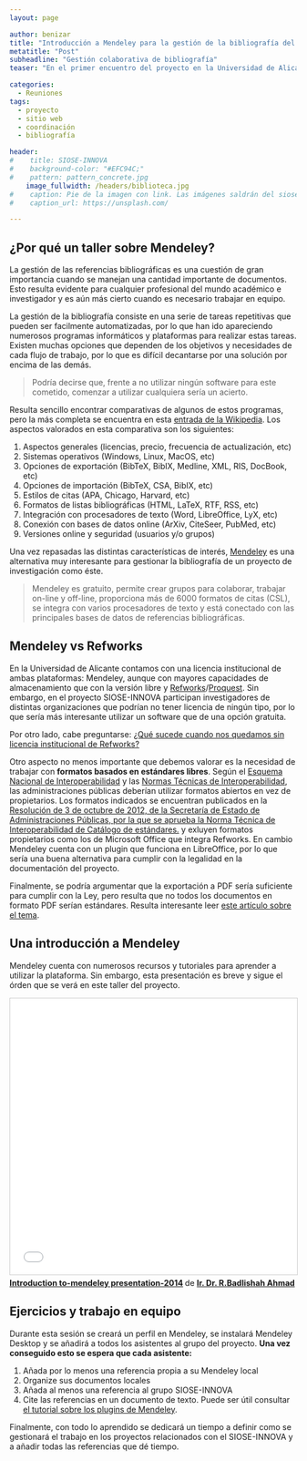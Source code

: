 ```yaml
---
layout: page

author: benizar
title: "Introducción a Mendeley para la gestión de la bibliografía del proyecto"
metatitle: "Post"
subheadline: "Gestión colaborativa de bibliografía"
teaser: "En el primer encuentro del proyecto en la Universidad de Alicante, se desarrolló un taller sobre Mendeley y sus opciones para gestionar y compartir la bibliografía manejada en el proyecto. Lo más importante de lo aprendido en este taller, no es solo el funcionamiento de un software sino una manera de trabajar."

categories:
  - Reuniones
tags:
  - proyecto
  - sitio web
  - coordinación
  - bibliografía

header:
#    title: SIOSE-INNOVA
#    background-color: "#EFC94C;"
#    pattern: pattern_concrete.jpg
    image_fullwidth: /headers/biblioteca.jpg
#    caption: Pie de la imagen con link. Las imágenes saldrán del siose, vuelos, históricos, etc
#    caption_url: https://unsplash.com/

---
```


## ¿Por qué un taller sobre Mendeley?

La gestión de las referencias bibliográficas es una cuestión de gran importancia cuando se manejan una cantidad importante de documentos. Esto resulta evidente para cualquier profesional del mundo académico e investigador y es aún más cierto cuando es necesario trabajar en equipo.

La gestión de la bibliografía consiste en una serie de tareas repetitivas que pueden ser facilmente automatizadas, por lo que han ido apareciendo numerosos programas informáticos y plataformas para realizar estas tareas. Existen muchas opciones que dependen de los objetivos y necesidades de cada flujo de trabajo, por lo que es difícil decantarse por una solución por encima de las demás. 

> Podría decirse que, frente a no utilizar ningún software para este cometido, comenzar a utilizar cualquiera sería un acierto. 

Resulta sencillo encontrar comparativas de algunos de estos programas, pero la más completa se encuentra en esta [entrada de la Wikipedia](https://en.wikipedia.org/wiki/Comparison_of_reference_management_software#Word_processor_integration). Los aspectos valorados en esta comparativa son los siguientes:

1. Aspectos generales (licencias, precio, frecuencia de actualización, etc)
2. Sistemas operativos (Windows, Linux, MacOS, etc)
3. Opciones de exportación (BibTeX, BibIX, Medline, XML, RIS, DocBook, etc)
4. Opciones de importación (BibTeX, CSA, BibIX, etc)
5. Estilos de citas (APA, Chicago, Harvard, etc)
6. Formatos de listas bibliográficas (HTML, LaTeX, RTF, RSS, etc)
7. Integración con procesadores de texto (Word, LibreOffice, LyX, etc)
8. Conexión con bases de datos online (ArXiv, CiteSeer, PubMed, etc)
9. Versiones online y seguridad (usuarios y/o grupos)


Una vez repasadas las distintas características de interés, [Mendeley](https://www.mendeley.com/) es una alternativa muy interesante para gestionar la bibliografía de un proyecto de investigación como éste. 

> Mendeley es gratuito, permite crear grupos para colaborar, trabajar on-line y off-line, proporciona más de 6000 formatos de citas (CSL), se integra con varios procesadores de texto y está conectado con las principales bases de datos de referencias bibliográficas.

## Mendeley vs Refworks

En la Universidad de Alicante contamos con una licencia institucional de ambas plataformas: Mendeley, aunque con mayores capacidades de almacenamiento que con la versión libre y [Refworks](https://www.refworks.com/es/)/[Proquest](https://refworks.proquest.com/). Sin embargo, en el proyecto SIOSE-INNOVA participan investigadores de distintas organizaciones que podrían no tener licencia de ningún tipo, por lo que sería más interesante utilizar un software que de una opción gratuita.

Por otro lado, cabe preguntarse: [¿Qué sucede cuando nos quedamos sin licencia institucional de Refworks?](http://guides.lib.unc.edu/comparecitationmanagers)

Otro aspecto no menos importante que debemos valorar es la necesidad de trabajar con **formatos basados en estándares libres**. Según el [Esquema Nacional de Interoperabilidad](https://administracionelectronica.gob.es/es/ctt/eni#.WVBInO1LzBe) y las [Normas Técnicas de Interoperabilidad](https://administracionelectronica.gob.es/pae_Home/pae_Estrategias/pae_Interoperabilidad_Inicio/pae_Normas_tecnicas_de_interoperabilidad.html#.WVBI3-1LzBe), las administraciones públicas deberían utilizar formatos abiertos en vez de propietarios. Los formatos indicados se encuentran publicados en la [Resolución  de  3  de  octubre  de  2012,  de  la Secretaría de Estado de Administraciones  Públicas, por la que se aprueba la Norma Técnica de Interoperabilidad de Catálogo de estándares.](https://www.boe.es/boe/dias/2012/10/31/pdfs/BOE-A-2012-13501.pdf) y exluyen formatos propietarios como los de Microsoft Office que integra Refworks. En cambio Mendeley cuenta con un plugin que funciona en LibreOffice, por lo que sería una buena alternativa para cumplir con la legalidad en la documentación del proyecto.

Finalmente, se podría argumentar que la exportación a PDF sería suficiente para cumplir con la Ley, pero resulta que no todos los documentos en formato PDF serían estándares. Resulta interesante leer [este artículo sobre el tema](http://www.eldiario.es/turing/software_libre/estandar-documentos-Administraciones-Publicas-Espana_0_311469935.html).

## Una introducción a Mendeley

Mendeley cuenta con numerosos recursos y tutoriales para aprender a utilizar la plataforma. Sin embargo, esta presentación es breve y sigue el órden que se verá en este taller del proyecto.

<iframe src="//www.slideshare.net/slideshow/embed_code/key/lmDrr1xkCAyf3Y" width="595" height="485" frameborder="0" marginwidth="0" marginheight="0" scrolling="no" style="border:1px solid #CCC; border-width:1px; margin-bottom:5px; max-width: 100%;" allowfullscreen> </iframe> <div style="margin-bottom:5px"> <strong> <a href="//www.slideshare.net/AhmadRb/introduction-tomendeley-presentation2014" title="Introduction to-mendeley presentation-2014" target="_blank">Introduction to-mendeley presentation-2014</a> </strong> de <strong><a target="_blank" href="https://www.slideshare.net/AhmadRb">Ir. Dr. R.Badlishah Ahmad</a></strong> </div>


## Ejercicios y trabajo en equipo

Durante esta sesión se creará un perfil en Mendeley, se instalará Mendeley Desktop y se añadirá a todos los asistentes al grupo del proyecto. **Una vez conseguido esto se espera que cada asistente:**

1. Añada por lo menos una referencia propia a su Mendeley local
2. Organize sus documentos locales
3. Añada al menos una referencia al grupo SIOSE-INNOVA
4. Cite las referencias en un documento de texto. Puede ser útil consultar [el tutorial sobre los plugins de Mendeley](https://www.mendeley.com/guides/using-citation-editor).

Finalmente, con todo lo aprendido se dedicará un tiempo a definir como se gestionará el trabajo en los proyectos relacionados con el SIOSE-INNOVA y a añadir todas las referencias que dé tiempo.


